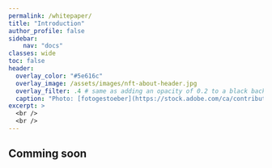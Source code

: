 ```yaml
---
permalink: /whitepaper/
title: "Introduction"
author_profile: false
sidebar:
    nav: "docs"
classes: wide
toc: false
header:
  overlay_color: "#5e616c"
  overlay_image: /assets/images/nft-about-header.jpg
  overlay_filter: .4 # same as adding an opacity of 0.2 to a black background
  caption: "Photo: [fotogestoeber](https://stock.adobe.com/ca/contributor/201123473/fotogestoeber)"
excerpt: >
  <br />
  <br />
---
```


## Comming soon
